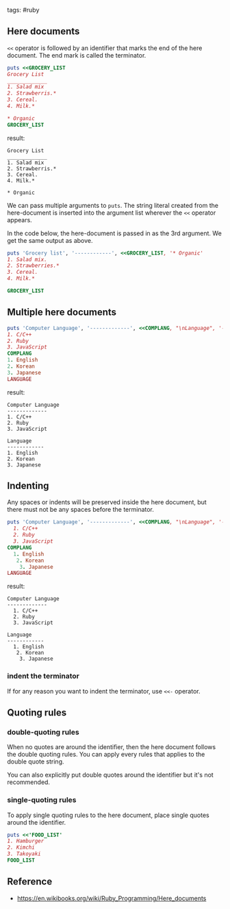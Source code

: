 tags: #ruby 

## Here documents
`<<` operator is followed by an identifier that marks the end of the here document. The end  mark is called the terminator.

```rb
puts <<GROCERY_LIST
Grocery List
_____________
1. Salad mix
2. Strawberris.*
3. Cereal.
4. Milk.*

* Organic
GROCERY_LIST
```
result:
```text
Grocery List
_____________
1. Salad mix
2. Strawberris.*
3. Cereal.
4. Milk.*

* Organic
```
We can pass multiple arguments to `puts`. The string literal created from the here-document is inserted into the argument list wherever the `<<` operator appears.

In the code below, the here-document is passed in as the 3rd argument. We get the same output as above.
```rb
puts 'Grocery list', '------------', <<GROCERY_LIST, '* Organic'
1. Salad mix.
2. Strawberries.*
3. Cereal.
4. Milk.*

GROCERY_LIST
```

## Multiple here documents

```rb
puts 'Computer Language', '-------------', <<COMPLANG, "\nLanguage", '------------', <<LANGUAGE
1. C/C++
2. Ruby
3. JavaScript
COMPLANG
1. English
2. Korean
3. Japanese
LANGUAGE
```

result:
```text
Computer Language
-------------
1. C/C++
2. Ruby
3. JavaScript

Language
------------
1. English
2. Korean
3. Japanese
```

## Indenting
Any spaces or indents will be preserved inside the here document, but there must not be any spaces before the terminator.

```rb
puts 'Computer Language', '-------------', <<COMPLANG, "\nLanguage", '------------', <<LANGUAGE
  1. C/C++
  2. Ruby
  3. JavaScript
COMPLANG
  1. English
   2. Korean
    3. Japanese
LANGUAGE
```

result:
```text
Computer Language
-------------
  1. C/C++
  2. Ruby
  3. JavaScript

Language
------------
  1. English
   2. Korean
    3. Japanese
```

### indent the terminator
If for  any reason you want to indent the terminator, use `<<-` operator.

## Quoting rules
### double-quoting rules
When no quotes are around the identifier, then the here document follows the double quoting rules. You can apply every rules that applies to the double quote string.

You can also explicitly put double quotes around the identifier but it's not recommended.

### single-quoting rules
To apply single quoting rules to the here document, place single quotes around the identifier.

```rb
puts <<'FOOD_LIST'
1. Hamburger
2. Kimchi
3. Takoyaki
FOOD_LIST
```

## Reference
- https://en.wikibooks.org/wiki/Ruby_Programming/Here_documents